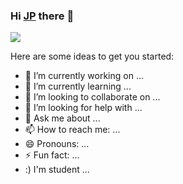 ### Hi [JP][website] there 👋


<img src="https://i.pinimg.com/originals/c5/9a/d2/c59ad2bd4ad2fbacd04017debc679ddb.gif">

Here are some ideas to get you started:

- 🔭 I’m currently working on ...
- 🌱 I’m currently learning ...
- 👯 I’m looking to collaborate on ...
- 🤔 I’m looking for help with ...
- 💬 Ask me about ...
- 📫 How to reach me: ...
- 😄 Pronouns: ...
- ⚡ Fun fact: ...
- :) I'm student ...

<!-- Link -->
[website]:https://www.javierpaulino.com